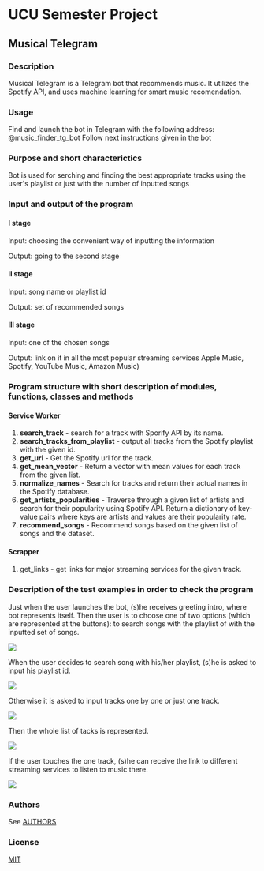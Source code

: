 # UCU Semester Project
## Musical Telegram

### Description
Musical Telegram is a Telegram bot that recommends music. It utilizes the Spotify API, and uses machine learning for smart music recomendation. 

### Usage
Find and launch the bot in Telegram with the following address: @music_finder_tg_bot
Follow next instructions given in the bot

### Purpose and short characterictics
Bot is used for serching and finding the best appropriate tracks using the user's playlist or just with the number of inputted songs

### Input and output of the program

#### <b>I stage</b>
Input: choosing the convenient way of inputting the information

Output: going to the second stage

#### <b>II stage</b>
Input: song name or playlist id

Output: set of recommended songs

#### <b>III stage</b>
Input: one of the chosen songs

Output: link on it in all the most popular streaming services Apple Music, Spotify, YouTube Music, Amazon Music)

### Program structure with short description of modules, functions, classes and methods
#### <b>Service Worker</b>

1. <b>search_track</b> - search for a track with Sporify API by its name.
2. <b>search_tracks_from_playlist</b> - output all tracks from the Spotify playlist with the given id.
3. <b>get_url</b> - Get the Spotify url for the track.
4. <b>get_mean_vector</b> - Return a vector with mean values for each track from the given list.
5. <b>normalize_names</b> - Search for tracks and return their actual names in the Spotify database.
6. <b>get_artists_popularities</b> - Traverse through a given list of artists and search for their popularity using Spotify API. Return a dictionary of key-value pairs where keys are artists and values are their popularity rate.
7. <b>recommend_songs</b> - Recommend songs based on the given list of songs and the dataset.

#### <b>Scrapper</b>

1. get_links - get links for major streaming services for the given track.

### Description of the test examples in order to check the program
Just when the user launches the bot, (s)he receives greeting intro, where bot represents itself. Then the user is to choose one of two options (which are represented at the buttons): to search songs with the playlist of with the inputted set of songs. 

![](pictures/start.jpg)

When the user decides to search song with his/her playlist, (s)he is asked to input his playlist id.

![](pictures/playlist.jpg)

Otherwise it is asked to input tracks one by one or just one track.

![](pictures/tracks.jpg)

Then the whole list of tacks is represented.

![](pictures/recommendations.jpg)

If the user touches the one track, (s)he can receive the link to different streaming services to listen to music there.

![](pictures/links.jpg)

### Authors
See [AUTHORS](./AUTHORS)

### License
[MIT](./LICENSE)


